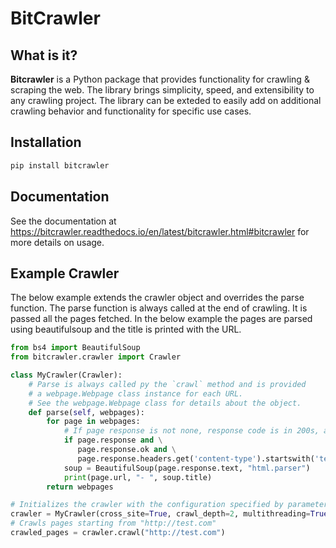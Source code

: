 # BitCrawler
## What is it?
**Bitcrawler** is a Python package that provides functionality for crawling & scraping the web. The library brings simplicity, speed, and extensibility to any crawling project.
The library can be exteded to easily add on additional crawling behavior and functionality for specific use cases.


## Installation
```sh
pip install bitcrawler
```

## Documentation

See the documentation at https://bitcrawler.readthedocs.io/en/latest/bitcrawler.html#bitcrawler for more details on usage.

## Example Crawler
The below example extends the crawler object and overrides the parse function.
The parse function is always called at the end of crawling. It is passed all the pages fetched.
In the below example the pages are parsed using beautifulsoup and the title is printed with the URL.
```py
from bs4 import BeautifulSoup
from bitcrawler.crawler import Crawler

class MyCrawler(Crawler):
    # Parse is always called py the `crawl` method and is provided
    # a webpage.Webpage class instance for each URL.
    # See the webpage.Webpage class for details about the object.
    def parse(self, webpages):
        for page in webpages:
            # If page response is not none, response code is in 200s, and document is html.
            if page.response and \
               page.response.ok and \
               page.response.headers.get('content-type').startswith('text/html'):
            soup = BeautifulSoup(page.response.text, "html.parser")
            print(page.url, "- ", soup.title) 
        return webpages

# Initializes the crawler with the configuration specified by parameters.
crawler = MyCrawler(cross_site=True, crawl_depth=2, multithreading=True)
# Crawls pages starting from "http://test.com"
crawled_pages = crawler.crawl("http://test.com")
```
